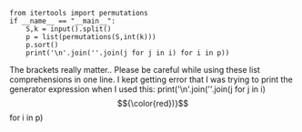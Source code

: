 ```
from itertools import permutations
if __name__ == "__main__":
    S,k = input().split()
    p = list(permutations(S,int(k)))
    p.sort()
    print('\n'.join(''.join(j for j in i) for i in p))
```
The brackets really matter.. Please be careful while using these list comprehensions in one line. I kept getting error that I was trying to print the generator expression when I used this:
 print('\n'.join(''.join(j for j in i) $${\color{red})}$$ for i in p)
